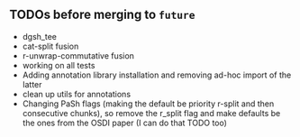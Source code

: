 ## TODOs before merging to `future`

- dgsh_tee
- cat-split fusion
- r-unwrap-commutative fusion
- working on all tests
- Adding annotation library installation and removing ad-hoc import of the latter
- clean up utils for annotations
- Changing PaSh flags (making the default be priority r-split and then consecutive chunks), so remove the r_split flag and make defaults be the ones from the OSDI paper (I can do that TODO too) 